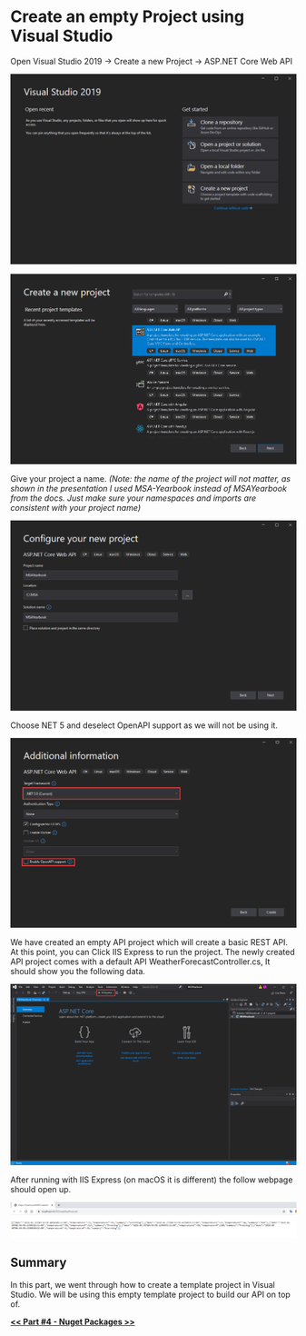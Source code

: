 # Create an empty Project using Visual Studio

Open Visual Studio 2019 -> Create a new Project -> ASP.NET Core Web API

![images/3-create-an-empty-project-using-visual-studio/Untitled.png](images/3-create-an-empty-project-using-visual-studio/Untitled.png)

![images/3-create-an-empty-project-using-visual-studio/Untitled%201.png](images/3-create-an-empty-project-using-visual-studio/Untitled%201.png)

Give your project a name. _(Note: the name of the project will not matter, as shown in the presentation I used MSA-Yearbook instead of MSAYearbook from the docs. Just make sure your namespaces and imports are consistent with your project name)_

![images/3-create-an-empty-project-using-visual-studio/Untitled%202.png](images/3-create-an-empty-project-using-visual-studio/Untitled%202.png)

Choose NET 5 and deselect OpenAPI support as we will not be using it.

![images/3-create-an-empty-project-using-visual-studio/Untitled%203.png](images/3-create-an-empty-project-using-visual-studio/Untitled%203.png)

We have created an empty API project which will create a basic REST API. At this point, you can Click IIS Express to run the project. The newly created API project comes with a default API WeatherForecastController.cs, It should show you the following data.

![images/3-create-an-empty-project-using-visual-studio/Untitled%204.png](images/3-create-an-empty-project-using-visual-studio/Untitled%204.png)

After running with IIS Express (on macOS it is different) the follow webpage should open up.

![images/3-create-an-empty-project-using-visual-studio/Untitled%205.png](images/3-create-an-empty-project-using-visual-studio/Untitled%205.png)

## Summary

In this part, we went through how to create a template project in Visual Studio. We will be using this empty template project to build our API on top of.

[**<< Part #4 - Nuget Packages >>**](4-adding-nuget-packages.md)
